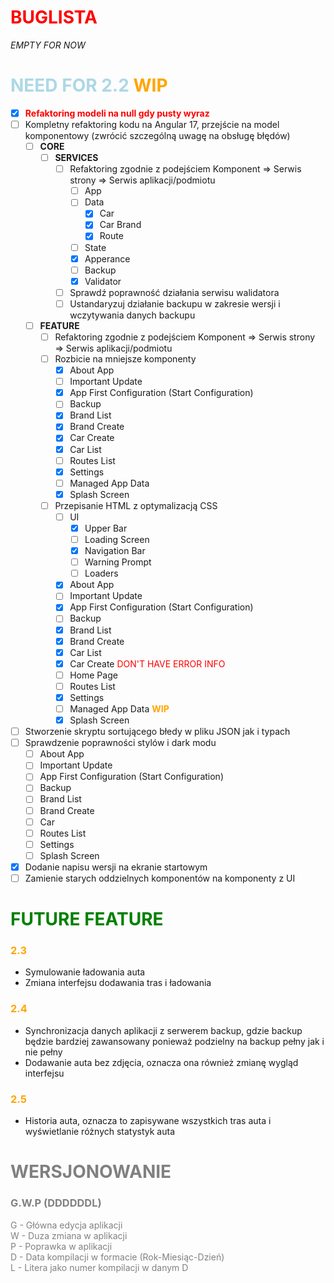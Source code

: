 # <r>BUGLISTA
*EMPTY FOR NOW*

# <lb>NEED FOR 2.2 <o>**WIP**</o>

- [x] <r>**Refaktoring modeli na null gdy pusty wyraz** </r>
- [ ] Kompletny refaktoring kodu na Angular 17, przejście na model komponentowy (zwrócić szczególną uwagę na obsługę błędów)
    - [ ] **CORE**
        - [ ] **SERVICES**
            - [ ] Refaktoring zgodnie z podejściem 
                    Komponent => Serwis strony => Serwis aplikacji/podmiotu
                - [ ] App 
                - [ ] Data
                    - [x] Car 
                    - [x] Car Brand
                    - [x] Route
                - [ ] State
                - [x] Apperance
                - [ ] Backup
                - [x] Validator 
            - [ ] Sprawdź poprawność działania serwisu walidatora
            - [ ] Ustandaryzuj działanie backupu w zakresie wersji i wczytywania danych backupu
    - [ ] **FEATURE**
        - [ ] Refaktoring zgodnie z podejściem 
                Komponent => Serwis strony => Serwis aplikacji/podmiotu
        - [ ] Rozbicie na mniejsze komponenty
            - [x] About App
            - [ ] Important Update
            - [x] App First Configuration (Start Configuration)
            - [ ] Backup
            - [x] Brand List
            - [x] Brand Create
            - [x] Car Create
            - [x] Car List 
            - [ ] Routes List
            - [x] Settings
            - [ ] Managed App Data
            - [x] Splash Screen
        - [ ] Przepisanie HTML z optymalizacją CSS
            - [ ] UI
                - [x] Upper Bar
                - [ ] Loading Screen
                - [x] Navigation Bar
                - [ ] Warning Prompt
                - [ ] Loaders 
            - [x] About App
            - [ ] Important Update
            - [x] App First Configuration (Start Configuration)
            - [ ] Backup
            - [x] Brand List
            - [x] Brand Create
            - [x] Car List
            - [x] Car Create <r>DON'T HAVE ERROR INFO</r>
            - [ ] Home Page 
            - [ ] Routes List
            - [x] Settings
            - [ ] Managed App Data <o>**WIP**</o>
            - [x] Splash Screen
- [ ] Stworzenie skryptu sortującego błedy w pliku JSON jak i typach
- [ ] Sprawdzenie poprawności stylów i dark modu
    - [ ] About App
    - [ ] Important Update
    - [ ] App First Configuration (Start Configuration)
    - [ ] Backup
    - [ ] Brand List
    - [ ] Brand Create
    - [ ] Car 
    - [ ] Routes List
    - [ ] Settings
    - [ ] Splash Screen
- [x] Dodanie napisu wersji na ekranie startowym
- [ ] Zamienie starych oddzielnych komponentów na komponenty z UI

# <g>FUTURE FEATURE

### <o>2.3
- Symulowanie ładowania auta
- Zmiana interfejsu dodawania tras i ładowania

### <o>2.4
- Synchronizacja danych aplikacji z serwerem backup, gdzie backup będzie bardziej zawansowany ponieważ podzielny na backup pełny jak i nie pełny
- Dodawanie auta bez zdjęcia, oznacza ona również zmianę wygląd interfejsu

### <o>2.5
- Historia auta, oznacza to zapisywane wszystkich tras auta i wyświetlanie różnych statystyk auta

# <gr>WERSJONOWANIE

### <gr>G.W.P (DDDDDDL)

<gr>G - Główna edycja aplikacji<br>
W - Duza zmiana w aplikacji<br>
P - Poprawka w aplikacji<br>
D - Data kompilacji w formacie (Rok-Miesiąc-Dzień)<br>
L - Litera jako numer kompilacji w danym D<br>

<style>
r { color: Red }
o { color: Orange }
g { color: Green }
lb { color: Lightblue }
gr { color: gray }
dg { color: DarkGreen }
db { color: Darkblue}
</style>
